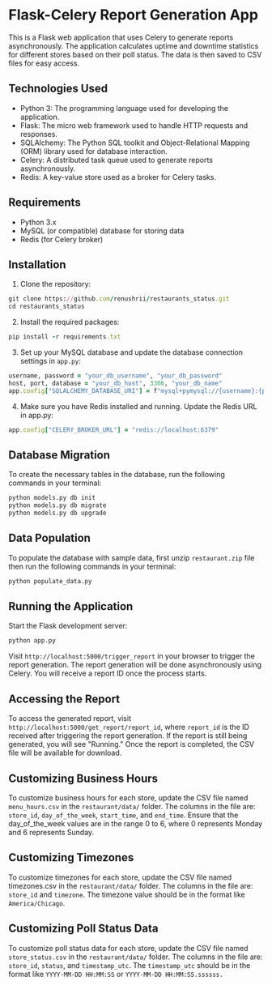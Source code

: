 # Flask-Celery Report Generation App

This is a Flask web application that uses Celery to generate reports asynchronously. The application calculates uptime and downtime statistics for different stores based on their poll status. The data is then saved to CSV files for easy access.

## Technologies Used

- Python 3: The programming language used for developing the application.
- Flask: The micro web framework used to handle HTTP requests and responses.
- SQLAlchemy: The Python SQL toolkit and Object-Relational Mapping (ORM) library used for database interaction.
- Celery: A distributed task queue used to generate reports asynchronously.
- Redis: A key-value store used as a broker for Celery tasks.

## Requirements

- Python 3.x
- MySQL (or compatible) database for storing data
- Redis (for Celery broker)

## Installation

1. Clone the repository:

```ruby
git clone https://github.com/renushrii/restaurants_status.git
cd restaurants_status
```

2. Install the required packages:

```ruby
pip install -r requirements.txt
```

3. Set up your MySQL database and update the database connection settings in `app.py`:

```ruby
username, password = "your_db_username", "your_db_password"
host, port, database = "your_db_host", 3306, "your_db_name"
app.config["SQLALCHEMY_DATABASE_URI"] = f"mysql+pymysql://{username}:{password}@{host}:{port}/{database}"
```

4. Make sure you have Redis installed and running. Update the Redis URL in app.py:

```ruby
app.config["CELERY_BROKER_URL"] = "redis://localhost:6379"
```

## Database Migration
To create the necessary tables in the database, run the following commands in your terminal:

```bash
python models.py db init
python models.py db migrate
python models.py db upgrade
```

## Data Population
To populate the database with sample data, first unzip `restaurant.zip` file then run the following commands in your terminal:

```bash
python populate_data.py
```

## Running the Application
Start the Flask development server:

```bash
python app.py
```

Visit `http://localhost:5000/trigger_report` in your browser to trigger the report generation. The report generation will be done asynchronously using Celery. You will receive a report ID once the process starts.

## Accessing the Report
To access the generated report, visit `http://localhost:5000/get_report/report_id`, where `report_id` is the ID received after triggering the report generation. If the report is still being generated, you will see "Running." Once the report is completed, the CSV file will be available for download.

## Customizing Business Hours
To customize business hours for each store, update the CSV file named `menu_hours.csv` in the `restaurant/data/` folder. The columns in the file are: `store_id`, `day_of_the_week`, `start_time`, and `end_time`. Ensure that the day_of_the_week values are in the range 0 to 6, where 0 represents Monday and 6 represents Sunday.

## Customizing Timezones
To customize timezones for each store, update the CSV file named timezones.csv in the `restaurant/data/` folder. The columns in the file are: `store_id` and `timezone`. The timezone value should be in the format like `America/Chicago`.

## Customizing Poll Status Data
To customize poll status data for each store, update the CSV file named `store_status.csv` in the `restaurant/data/` folder. The columns in the file are: `store_id`, `status`, and `timestamp_utc`. The `timestamp_utc` should be in the format like `YYYY-MM-DD HH:MM:SS` or `YYYY-MM-DD HH:MM:SS.ssssss.`
